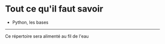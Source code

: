 # Tout ce qu'il faut savoir

* Python, les bases


---

Ce répertoire sera alimenté au fil de l'eau


